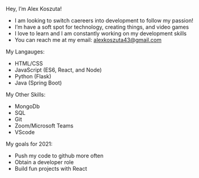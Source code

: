 Hey, I’m Alex Koszuta!
- I am looking to switch caereers into development to follow my passion!
- I’m have a soft spot for technology, creating things, and video games
- I love to learn and I am constantly working on my development skills
- You can reach me at my email: alexkoszuta43@gmail.com

My Langauges:
- HTML/CSS
- JavaScript (ES6, React, and Node)
- Python (Flask)
- Java (Spring Boot)

My Other Skills:
- MongoDb
- SQL
- Git
- Zoom/Microsoft Teams
- VScode

My goals for 2021:
- Push my code to github more often
- Obtain a developer role
- Build fun projects with React


<!---
AlexKosz/AlexKosz is a ✨ special ✨ repository because its `README.md` (this file) appears on your GitHub profile.
You can click the Preview link to take a look at your changes.
--->
